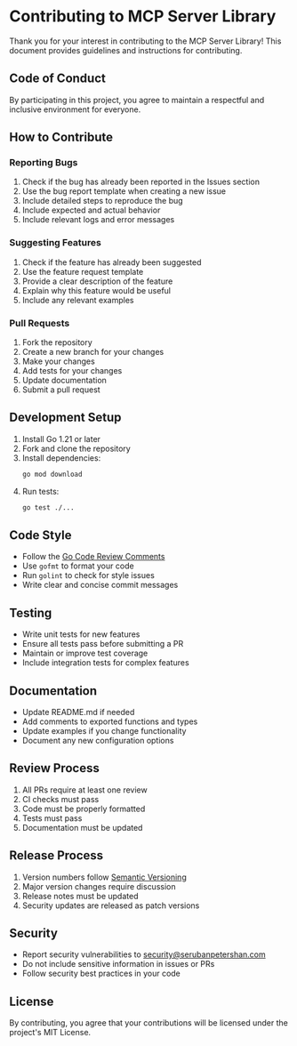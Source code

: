# Contributing to MCP Server Library

Thank you for your interest in contributing to the MCP Server Library! This document provides guidelines and instructions for contributing.

## Code of Conduct

By participating in this project, you agree to maintain a respectful and inclusive environment for everyone.

## How to Contribute

### Reporting Bugs

1. Check if the bug has already been reported in the Issues section
2. Use the bug report template when creating a new issue
3. Include detailed steps to reproduce the bug
4. Include expected and actual behavior
5. Include relevant logs and error messages

### Suggesting Features

1. Check if the feature has already been suggested
2. Use the feature request template
3. Provide a clear description of the feature
4. Explain why this feature would be useful
5. Include any relevant examples

### Pull Requests

1. Fork the repository
2. Create a new branch for your changes
3. Make your changes
4. Add tests for your changes
5. Update documentation
6. Submit a pull request

## Development Setup

1. Install Go 1.21 or later
2. Fork and clone the repository
3. Install dependencies:
   ```bash
   go mod download
   ```
4. Run tests:
   ```bash
   go test ./...
   ```

## Code Style

- Follow the [Go Code Review Comments](https://github.com/golang/go/wiki/CodeReviewComments)
- Use `gofmt` to format your code
- Run `golint` to check for style issues
- Write clear and concise commit messages

## Testing

- Write unit tests for new features
- Ensure all tests pass before submitting a PR
- Maintain or improve test coverage
- Include integration tests for complex features

## Documentation

- Update README.md if needed
- Add comments to exported functions and types
- Update examples if you change functionality
- Document any new configuration options

## Review Process

1. All PRs require at least one review
2. CI checks must pass
3. Code must be properly formatted
4. Tests must pass
5. Documentation must be updated

## Release Process

1. Version numbers follow [Semantic Versioning](https://semver.org/)
2. Major version changes require discussion
3. Release notes must be updated
4. Security updates are released as patch versions

## Security

- Report security vulnerabilities to security@serubanpetershan.com
- Do not include sensitive information in issues or PRs
- Follow security best practices in your code

## License

By contributing, you agree that your contributions will be licensed under the project's MIT License. 
